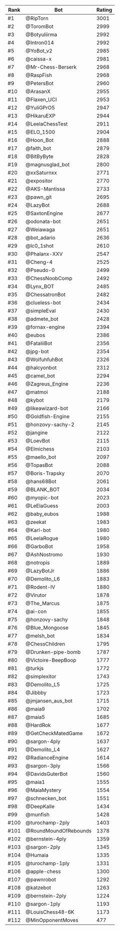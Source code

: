 Rank|Bot|Rating
---|---|---
#1|@RipTorn|3001
#2|@ToromBot|2999
#3|@Botyuliirma|2992
#4|@Intron014|2992
#5|@YoBot_v2|2985
#6|@caissa-x|2981
#7|@Mr-Chess-Berserk|2968
#8|@RaspFish|2968
#9|@PetersBot|2960
#10|@ArasanX|2955
#11|@Flaxen_UCI|2953
#12|@YuliGPrO5|2947
#13|@HikaruEXP|2944
#14|@LeelaChessTest|2911
#15|@ELO_1500|2904
#16|@Hoon_Bot|2888
#17|@faith_bot|2879
#18|@BitByByte|2828
#19|@magnusglad_bot|2800
#20|@xxSaturnxx|2771
#21|@expositor|2770
#22|@AKS-Mantissa|2733
#23|@pawn_git|2695
#24|@LazyBot|2688
#25|@SaxtonEngine|2677
#26|@odonata-bot|2651
#27|@Weiawaga|2651
#28|@bot_adario|2636
#29|@lc0_1shot|2610
#30|@Phalanx-XXV|2547
#31|@Cheng-4|2525
#32|@Pseudo-0|2499
#33|@ChessNoobComp|2492
#34|@Lynx_BOT|2485
#35|@ChessatronBot|2482
#36|@clueless-bot|2434
#37|@simpleEval|2430
#38|@admete_bot|2428
#39|@fornax-engine|2394
#40|@eubos|2386
#41|@FataliiBot|2356
#42|@jpg-bot|2354
#43|@WolfuhfuhBot|2326
#44|@halcyonbot|2312
#45|@camel_bot|2294
#46|@Zagreus_Engine|2236
#47|@matmoi|2188
#48|@kybot|2179
#49|@likeawizard-bot|2166
#50|@Goldfish-Engine|2155
#51|@honzovy-sachy-2|2145
#52|@jangine|2122
#53|@LoevBot|2115
#54|@Elmichess|2103
#55|@maello_bot|2097
#56|@TopasBot|2088
#57|@Boris-Trapsky|2070
#58|@hans68Bot|2061
#59|@BLANK_BOT|2034
#60|@myopic-bot|2023
#61|@LeElaGuess|2003
#62|@baby_eubos|1988
#63|@zeekat|1983
#64|@Karl-bot|1980
#65|@LeelaRogue|1980
#66|@GarboBot|1958
#67|@AshNostromo|1930
#68|@notropis|1889
#69|@LazyBotJr|1886
#70|@Demolito_L6|1883
#71|@Rodent-IV|1880
#72|@Virutor|1878
#73|@The_Marcus|1875
#74|@ai-con|1855
#75|@honzovy-sachy|1848
#76|@Blue_Mongoose|1845
#77|@melsh_bot|1834
#78|@ChessChildren|1795
#79|@Drunken-pipe-bomb|1787
#80|@Victoire-BeepBoop|1777
#81|@turkjs|1772
#82|@simplexitor|1743
#83|@Demolito_L5|1725
#84|@Jibbby|1723
#85|@jmjansen_aus_bot|1715
#86|@maia9|1702
#87|@maia5|1685
#88|@HardRok|1677
#89|@GetCheckMatedGame|1672
#90|@sargon-4ply|1637
#91|@Demolito_L4|1627
#92|@RadianceEngine|1614
#93|@sargon-3ply|1566
#94|@DavidsGuterBot|1560
#95|@maia1|1555
#96|@MaiaMystery|1554
#97|@schnecken_bot|1551
#98|@DeepKalle|1434
#99|@munfish|1428
#100|@turochamp-2ply|1403
#101|@RoundMoundOfRebounds|1378
#102|@bernstein-4ply|1359
#103|@sargon-2ply|1345
#104|@Humaia|1335
#105|@turochamp-1ply|1331
#106|@apple-chess|1300
#107|@pawnrobot|1292
#108|@katzebot|1263
#109|@bernstein-2ply|1224
#110|@sargon-1ply|1193
#111|@LouisChess48-6K|1173
#112|@MinOpponentMoves|477
